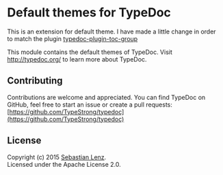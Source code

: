 # Default themes for TypeDoc

This is an extension for default theme. I have made a little change in order to match the plugin [typedoc-plugin-toc-group](https://github.com/tangkunyin/typedoc-plugin-toc-group)

This module contains the default themes of TypeDoc.
Visit http://typedoc.org/ to learn more about TypeDoc.


## Contributing

Contributions are welcome and appreciated. You can find TypeDoc on GitHub, feel free to start
an issue or create a pull requests:<br>
[https://github.com/TypeStrong/typedoc](https://github.com/TypeStrong/typedoc)


## License

Copyright (c) 2015 [Sebastian Lenz](http://www.sebastian-lenz.de).<br>
Licensed under the Apache License 2.0.
